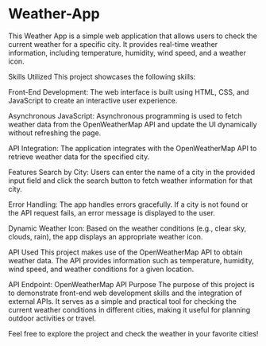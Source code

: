 # Weather-App

This Weather App is a simple web application that allows users to check the current weather for a specific city. It provides real-time weather information, including temperature, humidity, wind speed, and a weather icon.

Skills Utilized
This project showcases the following skills:

Front-End Development: The web interface is built using HTML, CSS, and JavaScript to create an interactive user experience.

Asynchronous JavaScript: Asynchronous programming is used to fetch weather data from the OpenWeatherMap API and update the UI dynamically without refreshing the page.

API Integration: The application integrates with the OpenWeatherMap API to retrieve weather data for the specified city.

Features
Search by City: Users can enter the name of a city in the provided input field and click the search button to fetch weather information for that city.

Error Handling: The app handles errors gracefully. If a city is not found or the API request fails, an error message is displayed to the user.

Dynamic Weather Icon: Based on the weather conditions (e.g., clear sky, clouds, rain), the app displays an appropriate weather icon.

API Used
This project makes use of the OpenWeatherMap API to obtain weather data. The API provides information such as temperature, humidity, wind speed, and weather conditions for a given location.

API Endpoint: OpenWeatherMap API
Purpose
The purpose of this project is to demonstrate front-end web development skills and the integration of external APIs. It serves as a simple and practical tool for checking the current weather conditions in different cities, making it useful for planning outdoor activities or travel.

Feel free to explore the project and check the weather in your favorite cities!
